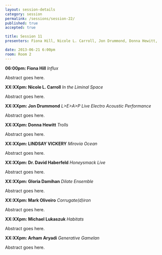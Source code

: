 ```yaml
---
layout: session-details
category: session
permalink: /sessions/session-22/
published: true
accepted: true

title: Session 11
presenters: Fiona Hill, Nicole L. Carroll, Jon Drummond, Donna Hewitt, LINDSAY VICKERY, Dr. David Haberfeld, Gloria Damihan, Mark Oliveiro, Michael Lukaszuk, Arham Aryadi

date: 2013-06-21 6:00pm
room: Room 2
---
```


**06:00pm: Fiona Hill**
_Influx_

Abstract goes here.

**XX:XXpm: Nicole L. Carroll**
_In the Liminal Space_

Abstract goes here.

**XX:XXpm: Jon Drummond**
_L>E>A>P Live Electro Acoustic Performance_

Abstract goes here.

**XX:XXpm: Donna Hewitt**
_Trolls_

Abstract goes here.

**XX:XXpm: LINDSAY VICKERY**
_Mirovia Ocean_

Abstract goes here.

**XX:XXpm: Dr. David Haberfeld**
_Honeysmack Live_

Abstract goes here.

**XX:XXpm: Gloria Damihan**
_Dilate Ensemble_

Abstract goes here.

**XX:XXpm: Mark Oliveiro**
_Corrugate(d)iron_

Abstract goes here.

**XX:XXpm: Michael Lukaszuk**
_Habitats_

Abstract goes here.

**XX:XXpm: Arham Aryadi**
_Generative Gamelan_

Abstract goes here.
